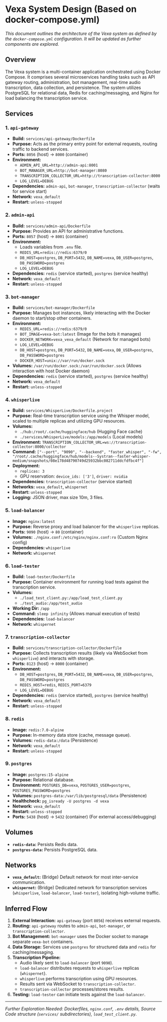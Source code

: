 # Vexa System Design (Based on docker-compose.yml)

*This document outlines the architecture of the Vexa system as defined by the `docker-compose.yml` configuration. It will be updated as further components are explored.*

## Overview

The Vexa system is a multi-container application orchestrated using Docker Compose. It comprises several microservices handling tasks such as API gateway routing, administration, bot management, real-time audio transcription, data collection, and persistence. The system utilizes PostgreSQL for relational data, Redis for caching/messaging, and Nginx for load balancing the transcription service.

## Services

### 1. `api-gateway`
*   **Build:** `services/api-gateway/Dockerfile`
*   **Purpose:** Acts as the primary entry point for external requests, routing traffic to backend services.
*   **Ports:** `8056` (host) -> `8000` (container)
*   **Environment:**
    *   `ADMIN_API_URL=http://admin-api:8001`
    *   `BOT_MANAGER_URL=http://bot-manager:8080`
    *   `TRANSCRIPTION_COLLECTOR_URL=http://transcription-collector:8000`
    *   `LOG_LEVEL=DEBUG`
*   **Dependencies:** `admin-api`, `bot-manager`, `transcription-collector` (waits for service start)
*   **Network:** `vexa_default`
*   **Restart:** `unless-stopped`

### 2. `admin-api`
*   **Build:** `services/admin-api/Dockerfile`
*   **Purpose:** Provides an API for administrative functions.
*   **Ports:** `8057` (host) -> `8001` (container)
*   **Environment:**
    *   Loads variables from `.env` file.
    *   `REDIS_URL=redis://redis:6379/0`
    *   `DB_HOST=postgres`, `DB_PORT=5432`, `DB_NAME=vexa`, `DB_USER=postgres`, `DB_PASSWORD=postgres`
    *   `LOG_LEVEL=DEBUG`
*   **Dependencies:** `redis` (service started), `postgres` (service healthy)
*   **Network:** `vexa_default`
*   **Restart:** `unless-stopped`

### 3. `bot-manager`
*   **Build:** `services/bot-manager/Dockerfile`
*   **Purpose:** Manages bot instances, likely interacting with the Docker daemon to start/stop other containers.
*   **Environment:**
    *   `REDIS_URL=redis://redis:6379/0`
    *   `BOT_IMAGE=vexa-bot:latest` (Image for the bots it manages)
    *   `DOCKER_NETWORK=vexa_vexa_default` (Network for managed bots)
    *   `LOG_LEVEL=DEBUG`
    *   `DB_HOST=postgres`, `DB_PORT=5432`, `DB_NAME=vexa`, `DB_USER=postgres`, `DB_PASSWORD=postgres`
    *   `DOCKER_HOST=unix://var/run/docker.sock`
*   **Volumes:** `/var/run/docker.sock:/var/run/docker.sock` (Allows interaction with host Docker daemon)
*   **Dependencies:** `redis` (service started), `postgres` (service healthy)
*   **Network:** `vexa_default`
*   **Restart:** `unless-stopped`

### 4. `whisperlive`
*   **Build:** `services/WhisperLive/Dockerfile.project`
*   **Purpose:** Real-time transcription service using the Whisper model, scaled to multiple replicas and utilizing GPU resources.
*   **Volumes:**
    *   `./hub:/root/.cache/huggingface/hub` (Hugging Face cache)
    *   `./services/WhisperLive/models:/app/models` (Local models)
*   **Environment:** `TRANSCRIPTION_COLLECTOR_URL=ws://transcription-collector:8000/collector`
*   **Command:** `["--port", "9090", "--backend", "faster_whisper", "-fw", "/root/.cache/huggingface/hub/models--Systran--faster-whisper-medium/snapshots/08e178d48790749d25932bbc082711ddcfdfbc4f"]`
*   **Deployment:**
    *   `replicas: 3`
    *   GPU reservation: `device_ids: ['3']`, `driver: nvidia`
*   **Dependencies:** `transcription-collector` (service started)
*   **Networks:** `vexa_default`, `whispernet`
*   **Restart:** `unless-stopped`
*   **Logging:** JSON driver, max size 10m, 3 files.

### 5. `load-balancer`
*   **Image:** `nginx:latest`
*   **Purpose:** Reverse proxy and load balancer for the `whisperlive` replicas.
*   **Ports:** `9090` (host) -> `80` (container)
*   **Volumes:** `./nginx.conf:/etc/nginx/nginx.conf:ro` (Custom Nginx config)
*   **Dependencies:** `whisperlive`
*   **Network:** `whispernet`

### 6. `load-tester`
*   **Build:** `load-tester/Dockerfile`
*   **Purpose:** Container environment for running load tests against the transcription service.
*   **Volumes:**
    *   `./load_test_client.py:/app/load_test_client.py`
    *   `./test_audio:/app/test_audio`
*   **Working Dir:** `/app`
*   **Command:** `sleep infinity` (Allows manual execution of tests)
*   **Dependencies:** `load-balancer`
*   **Network:** `whispernet`

### 7. `transcription-collector`
*   **Build:** `services/transcription-collector/Dockerfile`
*   **Purpose:** Collects transcription results (likely via WebSocket from `whisperlive`) and interacts with storage.
*   **Ports:** `8123` (host) -> `8000` (container)
*   **Environment:**
    *   `DB_HOST=postgres`, `DB_PORT=5432`, `DB_NAME=vexa`, `DB_USER=postgres`, `DB_PASSWORD=postgres`
    *   `REDIS_HOST=redis`, `REDIS_PORT=6379`
    *   `LOG_LEVEL=DEBUG`
*   **Dependencies:** `redis` (service started), `postgres` (service healthy)
*   **Network:** `vexa_default`
*   **Restart:** `unless-stopped`

### 8. `redis`
*   **Image:** `redis:7.0-alpine`
*   **Purpose:** In-memory data store (cache, message queue).
*   **Volumes:** `redis-data:/data` (Persistence)
*   **Network:** `vexa_default`
*   **Restart:** `unless-stopped`

### 9. `postgres`
*   **Image:** `postgres:15-alpine`
*   **Purpose:** Relational database.
*   **Environment:** `POSTGRES_DB=vexa`, `POSTGRES_USER=postgres`, `POSTGRES_PASSWORD=postgres`
*   **Volumes:** `postgres-data:/var/lib/postgresql/data` (Persistence)
*   **Healthcheck:** `pg_isready -U postgres -d vexa`
*   **Network:** `vexa_default`
*   **Restart:** `unless-stopped`
*   **Ports:** `5438` (host) -> `5432` (container) (For external access/debugging)

## Volumes

*   **`redis-data`:** Persists Redis data.
*   **`postgres-data`:** Persists PostgreSQL data.

## Networks

*   **`vexa_default`:** (Bridge) Default network for most inter-service communication.
*   **`whispernet`:** (Bridge) Dedicated network for transcription services (`whisperlive`, `load-balancer`, `load-tester`), isolating high-volume traffic.

## Inferred Flow

1.  **External Interaction:** `api-gateway` (port `8056`) receives external requests.
2.  **Routing:** `api-gateway` routes to `admin-api`, `bot-manager`, or `transcription-collector`.
3.  **Bot Management:** `bot-manager` uses the Docker socket to manage separate `vexa-bot` containers.
4.  **Data Storage:** Services use `postgres` for structured data and `redis` for caching/messaging.
5.  **Transcription Pipeline:**
    *   Audio likely sent to `load-balancer` (port `9090`).
    *   `load-balancer` distributes requests to `whisperlive` replicas (`whispernet`).
    *   `whisperlive` performs transcription using GPU resources.
    *   Results sent via WebSocket to `transcription-collector`.
    *   `transcription-collector` processes/stores results.
6.  **Testing:** `load-tester` can initiate tests against the `load-balancer`.

---
*Further Exploration Needed: Dockerfiles, `nginx.conf`, `.env` details, Source Code structure (`services/` subdirectories), `load_test_client.py`.* 